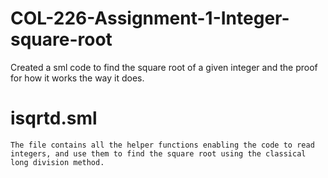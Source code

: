 # COL-226-Assignment-1-Integer-square-root
Created a sml code to find the square root of a given integer and the proof for how it works the way it does.
# isqrtd.sml
```
The file contains all the helper functions enabling the code to read integers, and use them to find the square root using the classical long division method.
```
